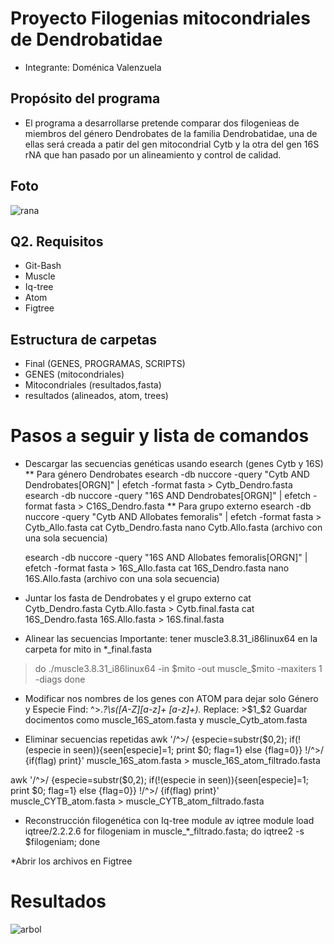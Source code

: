 # Proyecto Filogenias mitocondriales de Dendrobatidae
* Integrante: Doménica Valenzuela

## Propósito del programa
* El programa a desarrollarse pretende comparar dos filogenieas de miembros del género Dendrobates de la familia Dendrobatidae, una de ellas será creada a patir del gen mitocondrial Cytb y la otra del gen 16S rNA que han pasado por un alineamiento y control de calidad.
  
## Foto
![rana](https://upload.wikimedia.org/wikipedia/commons/9/9e/Dendrobates.tinctorius.7037.jpg)

## Q2. Requisitos
* Git-Bash
* Muscle
* Iq-tree
* Atom
* Figtree

## Estructura de carpetas
* Final (GENES, PROGRAMAS, SCRIPTS)
* GENES (mitocondriales)
* Mitocondriales (resultados,fasta)
* resultados (alineados, atom, trees)
  

# Pasos a seguir y lista de comandos
* Descargar las secuencias genéticas usando esearch (genes Cytb y 16S)
** Para género Dendrobates
  esearch -db nuccore -query "Cytb AND Dendrobates[ORGN]" | efetch -format fasta > Cytb_Dendro.fasta
  esearch -db nuccore -query "16S AND Dendrobates[ORGN]" | efetch -format fasta > C16S_Dendro.fasta
** Para grupo externo
  esearch -db nuccore -query "Cytb AND Allobates femoralis" | efetch -format fasta > Cytb_Allo.fasta
  cat Cytb_Dendro.fasta
  nano Cytb.Allo.fasta (archivo con una sola secuencia)
  
  esearch -db nuccore -query "16S AND Allobates femoralis[ORGN]" | efetch -format fasta > 16S_Allo.fasta
  cat 16S_Dendro.fasta
  nano 16S.Allo.fasta (archivo con una sola secuencia)
  
* Juntar los fasta de Dendrobates y el grupo externo
  cat Cytb_Dendro.fasta Cytb.Allo.fasta > Cytb.final.fasta
  cat 16S_Dendro.fasta 16S.Allo.fasta > 16S.final.fasta
  
* Alinear las secuencias
  Importante: tener muscle3.8.31_i86linux64 en la carpeta
 for mito in *_final.fasta
> do ./muscle3.8.31_i86linux64 -in $mito -out muscle_$mito -maxiters 1 -diags
> done
  
* Modificar nos nombres de los genes con ATOM para dejar solo Género y Especie
  Find: ^>.*?\s([A-Z][a-z]+ [a-z]+).*
  Replace: >$1_$2
  Guardar docimentos como muscle_16S_atom.fasta y muscle_Cytb_atom.fasta

* Eliminar secuencias repetidas
awk '/^>/ {especie=substr($0,2); if(!(especie in seen)){seen[especie]=1; print $0; flag=1} else {flag=0}} !/^>/ {if(flag) print}' muscle_16S_atom.fasta > muscle_16S_atom_filtrado.fasta

awk '/^>/ {especie=substr($0,2); if(!(especie in seen)){seen[especie]=1; print $0; flag=1} else {flag=0}} !/^>/ {if(flag) print}' muscle_CYTB_atom.fasta > muscle_CYTB_atom_filtrado.fasta

* Reconstrucción filogenética con Iq-tree
  module av iqtree
  module load iqtree/2.2.2.6
  for filogeniam in muscle_*_filtrado.fasta; do iqtree2 -s $filogeniam; done
  
*Abrir los archivos en Figtree

# Resultados
![arbol](file:///Users/macbook/Desktop/Captura%20de%20pantalla%202025-07-16%20a%20la(s)%2020.01.57.png)

